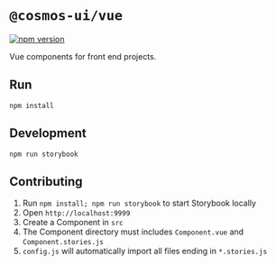 # `@cosmos-ui/vue`

[![npm version](https://img.shields.io/npm/v/@cosmos-ui/vue)](https://www.npmjs.com/package/@cosmos-ui/vue)

Vue components for front end projects.

## Run

```
npm install
```

## Development

```
npm run storybook
```

## Contributing

1. Run `npm install; npm run storybook` to start Storybook locally
2. Open `http://localhost:9999`
3. Create a Component in `src`
4. The Component directory must includes `Component.vue` and `Component.stories.js`
5. `config.js` will automatically import all files ending in `*.stories.js`
